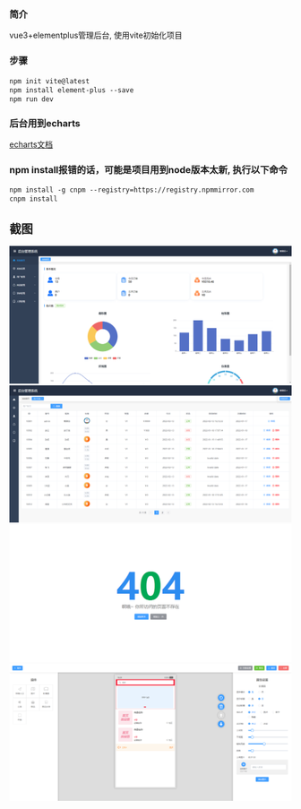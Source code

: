  ### 简介
vue3+elementplus管理后台, 使用vite初始化项目

### 步骤
```
npm init vite@latest
npm install element-plus --save
npm run dev
```

### 后台用到echarts
[echarts文档](https://echarts.apache.org/examples/zh)

### npm install报错的话，可能是项目用到node版本太新, 执行以下命令
```
npm install -g cnpm --registry=https://registry.npmmirror.com
cnpm install
```

## 截图
![image](./images/1.png)
![image](./images/2.png)
![image](./images/3.png)
![image](./images/4.png)
